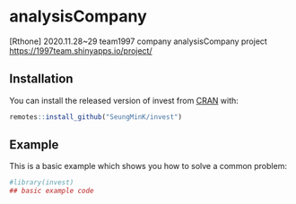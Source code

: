 
<!-- README.md is generated from README.Rmd. Please edit that file -->

# analysisCompany

<!-- badges: start -->

<!-- badges: end -->
[Rthone] 2020.11.28~29
team1997 company analysisCompany project <br>
https://1997team.shinyapps.io/project/

## Installation

You can install the released version of invest from
[CRAN](https://CRAN.R-project.org) with:

``` r
remotes::install_github("SeungMinK/invest")
```

## Example

This is a basic example which shows you how to solve a common problem:

``` r
#library(invest)
## basic example code
```
